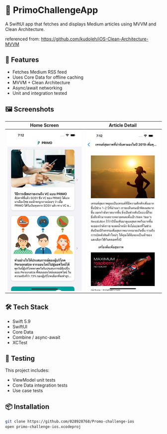 # 📰 PrimoChallengeApp

A SwiftUI app that fetches and displays Medium articles using MVVM and Clean Architecture.

referenced from: https://github.com/kudoleh/iOS-Clean-Architecture-MVVM

## 🚀 Features
- Fetches Medium RSS feed
- Uses Core Data for offline caching
- MVVM + Clean Architecture
- Async/await networking
- Unit and integration tested

## 🖼 Screenshots

| Home Screen | Article Detail |
|-------------|----------------|
| <img src="primo-challenge-ios/Resources/ScreenShots/Simulator Screenshot - Feeds.png" alt="App Feed" width="400"/> | <img src="primo-challenge-ios/Resources/ScreenShots/Simulator Screenshot - Details.png" alt="App Detail" width="400"/> |

## 🛠 Tech Stack
- Swift 5.9
- SwiftUI
- Core Data
- Combine / async-await
- XCTest

## 🧪 Testing
This project includes:
- ViewModel unit tests
- Core Data integration tests
- Use case tests

## 📦 Installation
```bash
git clone https://github.com/028928768/Promo-challenge-ios
open primo-challenge-ios.xcodeproj
